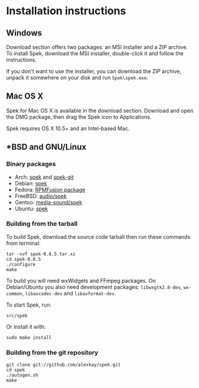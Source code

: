 # Installation instructions

## Windows

Download section offers two packages: an MSI installer and a ZIP archive. To
install Spek, download the MSI installer, double-click it and follow the
instructions.

If you don't want to use the installer, you can download the ZIP archive, unpack
it somewhere on your disk and run `Spek\spek.exe`.

## Mac OS X

Spek for Mac OS X is available in the download section. Download and open the
DMG package, then drag the Spek icon to Applications.

Spek requires OS X 10.5+ and an Intel-based Mac.

## *BSD and GNU/Linux

### Binary packages

 * Arch: [spek](https://aur.archlinux.org/packages/spek/) and
   [spek-git](https://aur.archlinux.org/packages/spek-git/)
 * Debian: [spek](https://packages.debian.org/search?keywords=spek)
 * Fedora: [RPMFusion package](https://bugzilla.rpmfusion.org/show_bug.cgi?id=1718)
 * FreeBSD: [audio/spek](https://www.freshports.org/audio/spek/)
 * Gentoo: [media-sound/spek](https://packages.gentoo.org/packages/media-sound/spek)
 * Ubuntu: [spek](http://packages.ubuntu.com/search?keywords=spek)

### Building from the tarball

To build Spek, download the source code tarball then run these commands from
terminal:

    tar -xvf spek-0.8.5.tar.xz
    cd spek-0.8.5
    ./configure
    make

To build you will need wxWidgets and FFmpeg packages. On Debian/Ubuntu you also
need development packages: `libwxgtk2.8-dev`, `wx-common`, `libavcodec-dev` and
`libavformat-dev`.

To start Spek, run:

    src/spek

Or install it with:

    sudo make install

### Building from the git repository

    git clone git://github.com/alexkay/spek.git
    cd spek
    ./autogen.sh
    make
